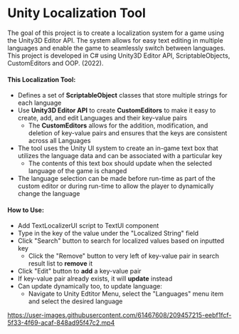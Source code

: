 # Unity Localization Tool

The goal of this project is to create a localization system for a game using the Unity3D Editor API. The system allows for easy text editing in multiple languages and enable the game to seamlessly switch between languages. This project is developed in C# using Unity3D Editor API, ScriptableObjects, CustomEditors and OOP. (2022).

#### This Localization Tool:
* Defines a set of **ScriptableObject** classes that store multiple strings for each language
* Use **Unity3D Editor API** to create **CustomEditors** to make it easy to create, add, and edit Languages and their key-value pairs
   * The **CustomEditors** allows for the addition, modification, and deletion of key-value pairs and ensures that the keys are consistent across all Languages 
* The tool uses the Unity UI system to create an in-game text box that utilizes the language data and can be associated with a particular key
   * The contents of this text box should update when the selected language of the game is changed
* The language selection can be made before run-time as part of the custom editor or during run-time to allow the player to dynamically change the language

#### How to Use:
* Add TextLocalizerUI script to TextUI component
* Type in the key of the value under the "Localized String" field
* Click "Search" button to search for localized values based on inputted key
    * Click the "Remove" button to very left of key-value pair in search result list to **remove** it
* Click "Edit" button to **add** a key-value pair
* If key-value pair already exists, it will **update** instead
* Can update dynamically too, to update language:
    * Navigate to Unity Edtitor Menu, select the "Languages" menu item and select the desired language
    
    

https://user-images.githubusercontent.com/61467608/209457215-eebf1fcf-5f33-4f69-acaf-848ad95f47c2.mp4

